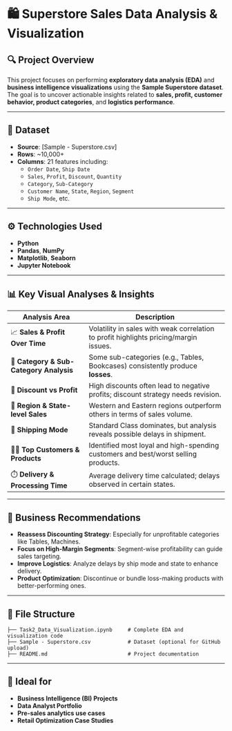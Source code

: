 # 🛍️ Superstore Sales Data Analysis & Visualization

## 🔍 Project Overview

This project focuses on performing **exploratory data analysis (EDA)** and **business intelligence visualizations** using the **Sample Superstore dataset**. The goal is to uncover actionable insights related to **sales, profit, customer behavior, product categories**, and **logistics performance**.

---

## 📁 Dataset

- **Source**: [Sample - Superstore.csv]
- **Rows**: ~10,000+
- **Columns**: 21 features including:
  - `Order Date`, `Ship Date`
  - `Sales`, `Profit`, `Discount`, `Quantity`
  - `Category`, `Sub-Category`
  - `Customer Name`, `State`, `Region`, `Segment`
  - `Ship Mode`, etc.

---

## ⚙️ Technologies Used

- **Python**
- **Pandas**, **NumPy**
- **Matplotlib**, **Seaborn**
- **Jupyter Notebook**

---

## 📊 Key Visual Analyses & Insights

| Analysis Area | Description |
|---------------|-------------|
| 📈 **Sales & Profit Over Time** | Volatility in sales with weak correlation to profit highlights pricing/margin issues. |
| 🧾 **Category & Sub-Category Analysis** | Some sub-categories (e.g., Tables, Bookcases) consistently produce **losses**. |
| 💸 **Discount vs Profit** | High discounts often lead to negative profits; discount strategy needs revision. |
| 🧭 **Region & State-level Sales** | Western and Eastern regions outperform others in terms of sales volume. |
| 🚛 **Shipping Mode** | Standard Class dominates, but analysis reveals possible delays in shipment. |
| 🧑‍💼 **Top Customers & Products** | Identified most loyal and high-spending customers and best/worst selling products. |
| ⏱️ **Delivery & Processing Time** | Average delivery time calculated; delays observed in certain states. |

---

## 📌 Business Recommendations

- **Reassess Discounting Strategy**: Especially for unprofitable categories like Tables, Machines.
- **Focus on High-Margin Segments**: Segment-wise profitability can guide sales targeting.
- **Improve Logistics**: Analyze delays by ship mode and state to enhance delivery.
- **Product Optimization**: Discontinue or bundle loss-making products with better-performing ones.

---

## 📎 File Structure

```
├── Task2_Data_Visualization.ipynb     # Complete EDA and visualization code
├── Sample - Superstore.csv            # Dataset (optional for GitHub upload)
├── README.md                          # Project documentation
```

---

## 💼 Ideal for

- **Business Intelligence (BI) Projects**
- **Data Analyst Portfolio**
- **Pre-sales analytics use cases**
- **Retail Optimization Case Studies**
